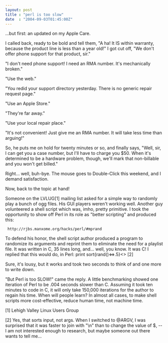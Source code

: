 ```yaml
---
layout: post
title : "perl is too slow"
date  : "2004-09-03T01:45:00Z"
---
```

...but first: an updated on my Apple Care.

I called back, ready to be bold and tell them, "A ha!  It IS within warranty, because the product line is less than a year old!"  I got cut off, "We don't offer phone support for that product, sir."

"I don't need phone support!  I need an RMA number.  It's mechanically broken."

"Use the web."

"You redid your support directory yesterday.  There is no generic repair request page."

"Use an Apple Store."

"They're far away."

"Use your local repair place."

"It's not convenient!  Just give me an RMA number.  It will take less time than arguing!"

So, he puts me on hold for twenty minutes or so, and finally says, "Well, sir, I can get you a case number, but I'll have to charge you $50.  When it's determined to be a hardware problem, though, we'll mark that non-billable and you won't get billed."

Right... well, buh-bye.  The mouse goes to Double-Click this weekend, and I demand satisfaction.

Now, back to the topic at hand!

Someone on the LVLUG[1] mailing list asked for a simple way to randomly play a bunch of ogg files.  His GUI players weren't working well.  Another guy volunteered a shell script which was, imho, pretty primitive.  I took the opportunity to show off Perl in its role as "better scripting" and produced this:
<pre><code>	http://rjbs.manxome.org/hacks/perl/#mprand
</code></pre>

To defend his honor, the shell script author produced a program to randomize its arguments and reprint them to eliminate the need for a playlist file.  It was written in C, 35 lines long, and... well, you know.  It was C!  I replied that this would do, in Perl:  print sort{rand()<=>.5}<>   [2]

Sure, it's lousy, but it works and took two seconds to think of and one more to write down.

"But Perl is too SLOW!" came the reply.  A little benchmarking showed one iteration of Perl to be .004 seconds slower than C.  Assuming it took ten minutes to code in C, it will only take 150,000 iterations for the author to regain his time.  When will people learn?  In almost all cases, to make shell scripts more cost-effective, reduce human time, not machine time.

[1] Lehigh Valley Linux Users Group

[2] Yes, that sorts input, not args.  When I switched to @ARGV, I was surprised that it was faster to join with "\n" than to change the value of $, -- I am not interested enough to research, but maybe someone out there wants to tell me...

